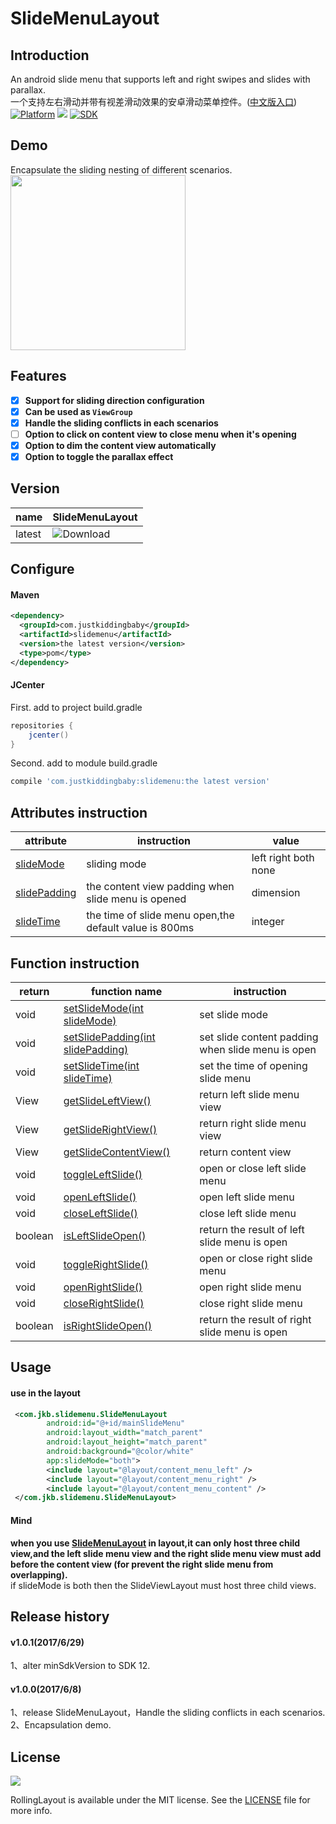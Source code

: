 # SlideMenuLayout
## Introduction
An android slide menu that supports left and right swipes and slides with parallax.   
一个支持左右滑动并带有视差滑动效果的安卓滑动菜单控件。([中文版入口](README-CN.md))  
[![Platform](https://img.shields.io/badge/platform-android-green.svg)](http://developer.android.com/index.html)
<img src="https://img.shields.io/badge/license-Apache 2.0-green.svg?style=flat">
[![SDK](https://img.shields.io/badge/API-12%2B-green.svg?style=flat)](https://android-arsenal.com/api?level=11)

## Demo
Encapsulate the sliding nesting of different scenarios.  
<img src="/gif/demo.gif" width="280px"/>

## Features
- [x] **Support for sliding direction configuration**
- [x] **Can be used as ``ViewGroup``**
- [x] **Handle the sliding conflicts in each scenarios**
- [ ] **Option to click on content view to close menu when it's opening**
- [x] **Option to dim the content view automatically**
- [x] **Option to toggle the parallax effect**

## Version
|name|SlideMenuLayout|
|---|---|
|latest|![Download](https://api.bintray.com/packages/jkb/maven/slidemenu/images/download.svg)|

## Configure
#### Maven
```xml
<dependency>
  <groupId>com.justkiddingbaby</groupId>
  <artifactId>slidemenu</artifactId>
  <version>the latest version</version>
  <type>pom</type>
</dependency>
```
#### JCenter
First. add to project build.gradle
```gradle
repositories {
    jcenter()
}
```
Second. add to module build.gradle
```gradle
compile 'com.justkiddingbaby:slidemenu:the latest version'
```

## Attributes instruction
|attribute|instruction|value|
|---|---|---|
|[slideMode](/slidemenu/src/main/res/values/attrs.xml)|sliding mode|left right both none|
|[slidePadding](/slidemenu/src/main/res/values/attrs.xml)|the content view padding when slide menu is opened|dimension|
|[slideTime](/slidemenu/src/main/res/values/attrs.xml)|the time of slide menu open,the default value is 800ms|integer|

## Function instruction
|return|function name|instruction|
|---|---|---|
|void|[setSlideMode(int slideMode)](/slidemenu/src/main/java/com/jkb/slidemenu/SlideMenuAction.java)|set slide mode|
|void|[setSlidePadding(int slidePadding)](/slidemenu/src/main/java/com/jkb/slidemenu/SlideMenuAction.java)|set slide content padding when slide menu is open|
|void|[setSlideTime(int slideTime)](/slidemenu/src/main/java/com/jkb/slidemenu/SlideMenuAction.java)|set the time of opening slide menu|
|View|[getSlideLeftView()](/slidemenu/src/main/java/com/jkb/slidemenu/SlideMenuAction.java)|return left slide menu view|
|View|[getSlideRightView()](/slidemenu/src/main/java/com/jkb/slidemenu/SlideMenuAction.java)|return right slide menu view|
|View|[getSlideContentView()](/slidemenu/src/main/java/com/jkb/slidemenu/SlideMenuAction.java)|return content view|
|void|[toggleLeftSlide()](/slidemenu/src/main/java/com/jkb/slidemenu/SlideMenuAction.java)|open or close left slide menu|
|void|[openLeftSlide()](/slidemenu/src/main/java/com/jkb/slidemenu/SlideMenuAction.java)|open left slide menu|
|void|[closeLeftSlide()](/slidemenu/src/main/java/com/jkb/slidemenu/SlideMenuAction.java)|close left slide menu|
|boolean|[isLeftSlideOpen()](/slidemenu/src/main/java/com/jkb/slidemenu/SlideMenuAction.java)|return the result of left slide menu is open|
|void|[toggleRightSlide()](/slidemenu/src/main/java/com/jkb/slidemenu/SlideMenuAction.java)|open or close right slide menu|
|void|[openRightSlide()](/slidemenu/src/main/java/com/jkb/slidemenu/SlideMenuAction.java)|open right slide menu|
|void|[closeRightSlide()](/slidemenu/src/main/java/com/jkb/slidemenu/SlideMenuAction.java)|close right slide menu|
|boolean|[isRightSlideOpen()](/slidemenu/src/main/java/com/jkb/slidemenu/SlideMenuAction.java)|return the result of right slide menu is open|

## Usage
#### use in the layout
```xml
 <com.jkb.slidemenu.SlideMenuLayout
        android:id="@+id/mainSlideMenu"
        android:layout_width="match_parent"
        android:layout_height="match_parent"
        android:background="@color/white"
        app:slideMode="both">
        <include layout="@layout/content_menu_left" />
        <include layout="@layout/content_menu_right" />
        <include layout="@layout/content_menu_content" />
 </com.jkb.slidemenu.SlideMenuLayout>
 ```
 #### Mind
 **when you use [SlideMenuLayout](/slidemenu/src/main/java/com/jkb/slidemenu/SlideMenuLayout.java) in layout,it can only host three child view,and the left slide menu view and the right slide menu view must add before the content view (for prevent the right slide menu from overlapping).**   
 if slideMode is both then the SlideViewLayout must host three child views.
 
## Release history
#### v1.0.1(2017/6/29)
1、alter minSdkVersion to SDK 12.  
#### v1.0.0(2017/6/8)
1、release SlideMenuLayout，Handle the sliding conflicts in each scenarios.  
2、Encapsulation demo.

## License
![](https://upload.wikimedia.org/wikipedia/commons/thumb/f/f8/License_icon-mit-88x31-2.svg/128px-License_icon-mit-88x31-2.svg.png)

RollingLayout is available under the MIT license. See the [LICENSE](https://opensource.org/licenses/MIT) file for more info.